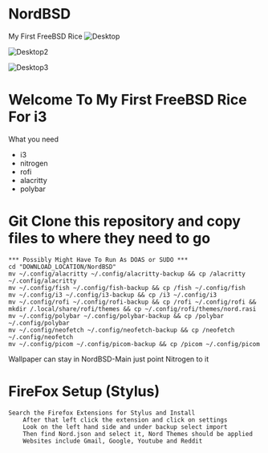 # NordBSD
My First FreeBSD Rice
![Desktop](https://user-images.githubusercontent.com/89696594/189009334-3c6567dd-4e4d-4f6d-8939-b1c770170936.png)

![Desktop2](https://user-images.githubusercontent.com/89696594/189009353-09645382-55a1-475e-b307-13ca705236c5.png)

![Desktop3](https://user-images.githubusercontent.com/89696594/189009363-3000921c-bda3-4614-9e29-c12a3066c380.png)

# Welcome To My First FreeBSD Rice For i3
    
 What you need
   * i3
   * nitrogen
   * rofi
   * alacritty
   * polybar
 
 # Git Clone this repository and copy files to where they need to go
    *** Possibly Might Have To Run As DOAS or SUDO ***
    cd "DOWNLOAD_LOCATION/NordBSD"
    mv ~/.config/alacritty ~/.config/alacritty-backup && cp /alacritty ~/.config/alacritty
    mv ~/.config/fish ~/.config/fish-backup && cp /fish ~/.config/fish
    mv ~/.config/i3 ~/.config/i3-backup && cp /i3 ~/.config/i3
    mv ~/.config/rofi ~/.config/rofi-backup && cp /rofi ~/.config/rofi && mkdir /.local/share/rofi/themes && cp ~/.config/rofi/themes/nord.rasi
    mv ~/.config/polybar ~/.config/polybar-backup && cp /polybar ~/.config/polybar
    mv ~/.config/neofetch ~/.config/neofetch-backup && cp /neofetch ~/.config/neofetch
    mv ~/.config/picom ~/.config/picom-backup && cp /picom ~/.config/picom
 
 Wallpaper can stay in NordBSD-Main just point Nitrogen to it 
 
 
 # FireFox Setup (Stylus)
    Search the Firefox Extensions for Stylus and Install 
        After that left click the extension and click on settings 
        Look on the left hand side and under backup select import 
        Then find Nord.json and select it, Nord Themes should be applied
        Websites include Gmail, Google, Youtube and Reddit
 
 
 
 

